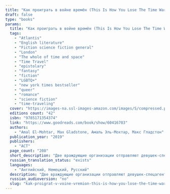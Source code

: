 ```yaml
---
title: "Как проиграть в войне времён (This Is How You Lose The Time War)"
draft: false
type: "books"
params:
  title: "Как проиграть в войне времён (This Is How You Lose The Time War)"
  tags:
    - "Atlantis"
    - "English literature"
    - "Fiction science fiction general"
    - "London"
    - "The whole of time and space"
    - "Time Travel"
    - "epistolary"
    - "fantasy"
    - "fiction"
    - "LGBTQ+"
    - "new york times bestseller"
    - "queer"
    - "romance"
    - "science fiction"
    - "time-traveling"
  cover: "https://images-na.ssl-images-amazon.com/images/S/compressed.photo.goodreads.com/books/1644860614i/60416703.jpg, https://images-na.ssl-images-amazon.com/images/S/compressed.photo.goodreads.com/books/1653185078i/43352954.jpg"
  editions count: "42"
  isbn: "9785171354374"
  link: "https://www.goodreads.com/book/show/60416703"
  authors:
    - "Amal El-Mohtar, Max Gladstone, Амаль Эль-Мохтар, Макс Гладстон"
  publication_year: "2019"
  publishers:
    - "АСТ"
  page_count: "208"
  short_description: "Две враждующие организации отправляют девушек-спецагентов в прошлое. Их миссия - откорректировать его и создать такую версию будущего, где именно их компания процветает..."
  russian_translation_status: "exists"
  languages:
    - "Английский, Немецкий, Русский"
  description: "Две враждующие организации отправляют девушек-спецагентов в прошлое. Их миссия - откорректировать его и создать такую версию будущего, где именно их компания процветает. Девушки начинают обмен ироничными и едкими письмами, которые оставляют друг другу по очереди в самых неожиданных местах и временах во время заданий. Постепенно они становятся все ближе друг другу, но война продолжается, и кто-то должен в ней победить."
  russian_audioversion: "no"
  slug: "kak-proigrat-v-voine-vremion-this-is-how-you-lose-the-time-war-f67f0fff"
---
```

